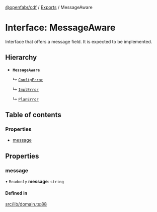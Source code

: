 [@openfabr/cdf](../README.md) / [Exports](../modules.md) / MessageAware

# Interface: MessageAware

Interface that offers a message field.
It is expected to be implemented.

## Hierarchy

- **`MessageAware`**

  ↳ [`ConfigError`](ConfigError.md)

  ↳ [`ImplError`](ImplError.md)

  ↳ [`PlanError`](PlanError.md)

## Table of contents

### Properties

- [message](MessageAware.md#message)

## Properties

### message

• `Readonly` **message**: `string`

#### Defined in

[src/lib/domain.ts:88](https://github.com/openfabr/cdf/blob/ea0e7b7/core/typescript/src/lib/domain.ts#L88)
